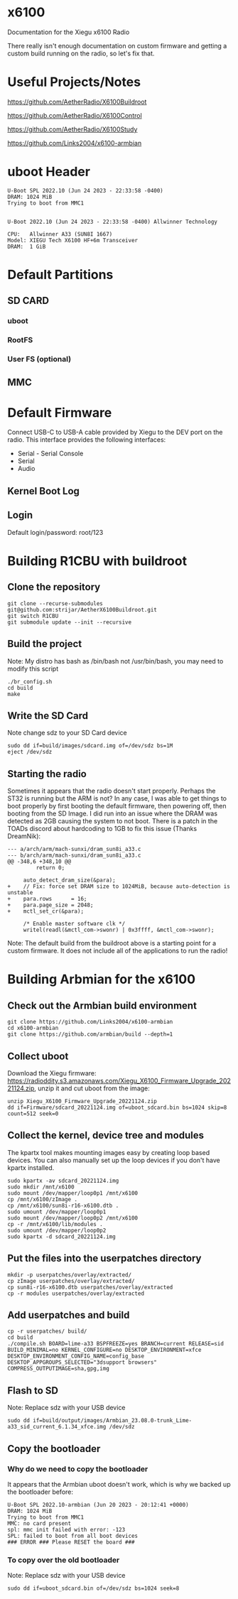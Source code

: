 # x6100
Documentation for the Xiegu x6100 Radio

There really isn't enough documentation on custom firmware and getting a custom build running on the radio, so let's fix that.

# Useful Projects/Notes
https://github.com/AetherRadio/X6100Buildroot

https://github.com/AetherRadio/X6100Control

https://github.com/AetherRadio/X6100Study

https://github.com/Links2004/x6100-armbian

# uboot Header
```
U-Boot SPL 2022.10 (Jun 24 2023 - 22:33:58 -0400)                               
DRAM: 1024 MiB                                                                  
Trying to boot from MMC1                                                        
                                                                                
                                                                                
U-Boot 2022.10 (Jun 24 2023 - 22:33:58 -0400) Allwinner Technology              
                                                                                
CPU:   Allwinner A33 (SUN8I 1667)                                               
Model: XIEGU Tech X6100 HF+6m Transceiver                                       
DRAM:  1 GiB
```

# Default Partitions
## SD CARD
### uboot
### RootFS
### User FS (optional)
## MMC

# Default Firmware
Connect USB-C to USB-A cable provided by Xiegu to the DEV port on the radio. This interface provides the following interfaces:
* Serial - Serial Console
* Serial
* Audio
## Kernel Boot Log
## Login
Default login/password: root/123

# Building R1CBU with buildroot
## Clone the repository
```
git clone --recurse-submodules git@github.com:strijar/AetherX6100Buildroot.git
git switch R1CBU
git submodule update --init --recursive
```
## Build the project
Note: My distro has bash as /bin/bash not /usr/bin/bash, you may need to modify this script
```
./br_config.sh
cd build
make
```
## Write the SD Card
Note change sdz to your SD Card device
```
sudo dd if=build/images/sdcard.img of=/dev/sdz bs=1M
eject /dev/sdz
```

## Starting the radio
Sometimes it appears that the radio doesn't start properly. Perhaps the ST32 is running but the ARM is not? In any case, I was able to get things to boot properly by first booting the default firmware, then powering off, then booting from the SD Image. I did run into an issue where the DRAM was detected as 2GB causing the system to not boot. There is a patch in the TOADs discord about hardcoding to 1GB to fix this issue (Thanks DreamNik):
```
--- a/arch/arm/mach-sunxi/dram_sun8i_a33.c
--- b/arch/arm/mach-sunxi/dram_sun8i_a33.c
@@ -348,6 +348,10 @@
         return 0;
 
     auto_detect_dram_size(&para);
+    // Fix: force set DRAM size to 1024MiB, because auto-detection is unstable
+    para.rows      = 16;
+    para.page_size = 2048;
+    mctl_set_cr(&para);
 
     /* Enable master software clk */
     writel(readl(&mctl_com->swonr) | 0x3ffff, &mctl_com->swonr);
```

Note: The default build from the buildroot above is a starting point for a custom firmware. It does not include all of the applications to run the radio!


# Building Arbmian for the x6100

## Check out the Armbian build environment
```
git clone https://github.com/Links2004/x6100-armbian
cd x6100-armbian
git clone https://github.com/armbian/build --depth=1
```

## Collect uboot
Download the Xiegu firmware: https://radioddity.s3.amazonaws.com/Xiegu_X6100_Firmware_Upgrade_20221124.zip, unzip it and cut uboot from the image:

```
unzip Xiegu_X6100_Firmware_Upgrade_20221124.zip
dd if=Firmware/sdcard_20221124.img of=uboot_sdcard.bin bs=1024 skip=8 count=512 seek=0
```

## Collect the kernel, device tree and modules
The kpartx tool makes mounting images easy by creating loop based devices. You can also manually set up the loop devices if you don't have kpartx installed.
```
sudo kpartx -av sdcard_20221124.img
sudo mkdir /mnt/x6100
sudo mount /dev/mapper/loop0p1 /mnt/x6100
cp /mnt/x6100/zImage .
cp /mnt/x6100/sun8i-r16-x6100.dtb .
sudo umount /dev/mapper/loop0p1
sudo mount /dev/mapper/loop0p2 /mnt/x6100
cp -r /mnt/x6100/lib/modules .
sudo umount /dev/mapper/loop0p2
sudo kpartx -d sdcard_20221124.img
```

## Put the files into the userpatches directory
```
mkdir -p userpatches/overlay/extracted/
cp zImage userpatches/overlay/extracted/
cp sun8i-r16-x6100.dtb userpatches/overlay/extracted
cp -r modules userpatches/overlay/extracted
```

## Add userpatches and build
```
cp -r userpatches/ build/
cd build
./compile.sh BOARD=lime-a33 BSPFREEZE=yes BRANCH=current RELEASE=sid BUILD_MINIMAL=no KERNEL_CONFIGURE=no DESKTOP_ENVIRONMENT=xfce DESKTOP_ENVIRONMENT_CONFIG_NAME=config_base DESKTOP_APPGROUPS_SELECTED="3dsupport browsers" COMPRESS_OUTPUTIMAGE=sha,gpg,img
```

## Flash to SD
Note: Replace sdz with your USB device
```
sudo dd if=build/output/images/Armbian_23.08.0-trunk_Lime-a33_sid_current_6.1.34_xfce.img /dev/sdz
```

## Copy the bootloader
### Why do we need to copy the bootloader
It appears that the Armbian uboot doesn't work, which is why we backed up the bootloader before:
```
U-Boot SPL 2022.10-armbian (Jun 20 2023 - 20:12:41 +0000)
DRAM: 1024 MiB
Trying to boot from MMC1
MMC: no card present
spl: mmc init failed with error: -123
SPL: failed to boot from all boot devices
### ERROR ### Please RESET the board ###
```

### To copy over the old bootloader
Note: Replace sdz with your USB device
```
sudo dd if=uboot_sdcard.bin of=/dev/sdz bs=1024 seek=8

```
